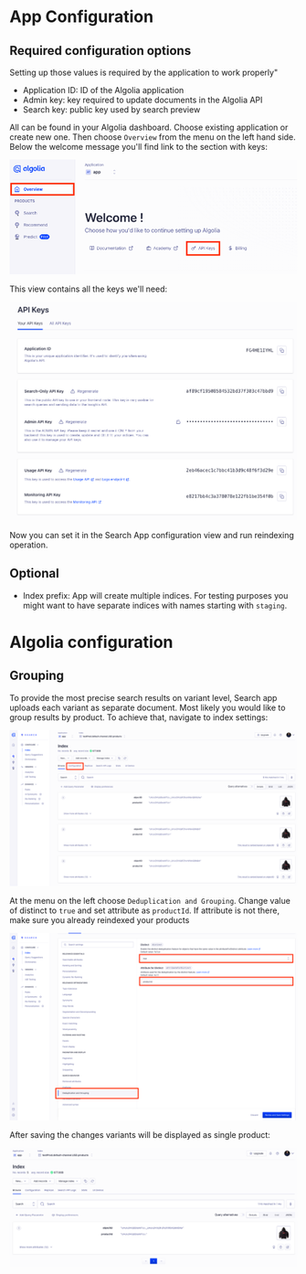 # App Configuration

## Required configuration options

Setting up those values is required by the application to work properly"

- Application ID: ID of the Algolia application
- Admin key: key required to update documents in the Algolia API
- Search key: public key used by search preview

All can be found in your Algolia dashboard. Choose existing application or create new one. Then choose `Overview` from the menu on the left hand side.
Below the welcome message you'll find link to the section with keys:

![](images/overview.png)

This view contains all the keys we'll need:

![](images/keys.png)

Now you can set it in the Search App configuration view and run reindexing operation.

## Optional

- Index prefix: App will create multiple indices. For testing purposes you might want to have separate indices with names starting with `staging`.

# Algolia configuration

## Grouping

To provide the most precise search results on variant level, Search app uploads each variant as separate document. Most likely you would like to group results by product. To achieve that, navigate to index settings:

![](images/index_initial.png)

At the menu on the left choose `Deduplication and Grouping`. Change value of distinct to `true` and set attribute as `productId`. If attribute is not there, make sure you already reindexed your products

![](images/index_configuration.png)

After saving the changes variants will be displayed as single product:

![](images/index_configured.png)
